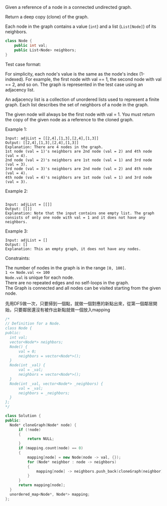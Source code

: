 Given a reference of a node in a connected undirected graph.

Return a deep copy (clone) of the graph.

Each node in the graph contains a value (``int``) and a list (``List[Node]``) of its neighbors.
```c++
class Node {
    public int val;
    public List<Node> neighbors;
}
 ```

Test case format:

For simplicity, each node's value is the same as the node's index (1-indexed). For example, the first node with val == 1, the second node with val == 2, and so on. The graph is represented in the test case using an adjacency list.

An adjacency list is a collection of unordered lists used to represent a finite graph. Each list describes the set of neighbors of a node in the graph.

The given node will always be the first node with val = 1. You must return the copy of the given node as a reference to the cloned graph.

 

Example 1:

```
Input: adjList = [[2,4],[1,3],[2,4],[1,3]]
Output: [[2,4],[1,3],[2,4],[1,3]]
Explanation: There are 4 nodes in the graph.
1st node (val = 1)'s neighbors are 2nd node (val = 2) and 4th node (val = 4).
2nd node (val = 2)'s neighbors are 1st node (val = 1) and 3rd node (val = 3).
3rd node (val = 3)'s neighbors are 2nd node (val = 2) and 4th node (val = 4).
4th node (val = 4)'s neighbors are 1st node (val = 1) and 3rd node (val = 3).
  ```
Example 2:
```

Input: adjList = [[]]
Output: [[]]
Explanation: Note that the input contains one empty list. The graph consists of only one node with val = 1 and it does not have any neighbors.
  ```
Example 3:
```
Input: adjList = []
Output: []
Explanation: This an empty graph, it does not have any nodes.
 ```

Constraints:  

The number of nodes in the graph is in the range ``[0, 100]``.  
``1 <= Node.val <= 100``  
``Node.val`` is unique for each node.  
There are no repeated edges and no self-loops in the graph.  
The Graph is connected and all nodes can be visited starting from the given node.  
  
先用DFS做一次，只要掃到一個點，就做一個對應的新點出來，從第一個鄰居開始，只要鄰居還沒有被作出新點就做一個放入mapping
  ```c++
  /*
// Definition for a Node.
class Node {
public:
    int val;
    vector<Node*> neighbors;
    Node() {
        val = 0;
        neighbors = vector<Node*>();
    }
    Node(int _val) {
        val = _val;
        neighbors = vector<Node*>();
    }
    Node(int _val, vector<Node*> _neighbors) {
        val = _val;
        neighbors = _neighbors;
    }
};
*/

class Solution {
public:
    Node* cloneGraph(Node* node) {
        if (!node)
        {
            return NULL;
        }
        if (mapping.count(node) == 0)
        {
            mapping[node] = new Node(node -> val, {});
            for (Node* neighbor : node -> neighbors)
            {
                mapping[node] -> neighbors.push_back(cloneGraph(neighbor));
            }
        }
        return mapping[node];
    }
    unordered_map<Node*, Node*> mapping;
};
  ```
